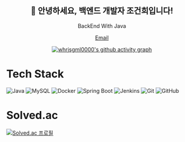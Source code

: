<h2 align="center">👋 안녕하세요, 백엔드 개발자 조건희입니다!</h2>
<p align="center">BackEnd With Java</p>
<p align="center">
<!--   <a href="https://your-blog.com">Blog</a> |  -->
  <a href="mailto:ggho4515@kyonggi.ac.kr">Email</a>
</p>

<!-- Activity Graph -->
<p align="center">
  <a href="https://github.com/ashutosh00710/github-readme-activity-graph">
    <img src="https://github-readme-activity-graph.vercel.app/graph?username=whrjsgml0000&bg_color=0d0e12&color=1c81ce&line=0f1129&point=079ae4&area=true&hide_border=true" alt="whrjsgml0000's github activity graph">
  </a>
</p>

# Tech Stack
<p align="left">
  <img src="https://img.shields.io/badge/Java-007396?style=flat&logo=java&logoColor=white" alt="Java">
  <img src="https://img.shields.io/badge/MySQL-4479A1?style=flat&logo=mysql&logoColor=white" alt="MySQL">
  <img src="https://img.shields.io/badge/Docker-2496ED?style=flat&logo=docker&logoColor=white" alt="Docker">
  <img src="https://img.shields.io/badge/Spring_Boot-6DB33F?style=flat&logo=spring-boot&logoColor=white" alt="Spring Boot">
  <img src="https://img.shields.io/badge/Jenkins-D24939?style=flat&logo=jenkins&logoColor=white" alt="Jenkins">
  <img src="https://img.shields.io/badge/Git-F05032?style=flat&logo=git&logoColor=white" alt="Git">
  <img src="https://img.shields.io/badge/GitHub-181717?style=flat&logo=github&logoColor=white" alt="GitHub">
</p>

# Solved.ac
<!-- Solved.ac Tier Badge -->
<p align="left">
  <a href="https://solved.ac/whrjsgml4515">
    <img src="http://mazassumnida.wtf/api/v2/generate_badge?boj=whrjsgml4515" alt="Solved.ac 프로필">
  </a>
</p>
